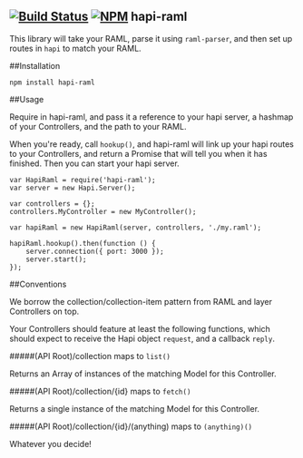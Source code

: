 [![Build Status](https://travis-ci.org/dave-irvine/node-hapi-raml.svg?branch=master)](https://travis-ci.org/dave-irvine/node-hapi-raml)
[![NPM](https://nodei.co/npm/hapi-raml.png?mini=true)](https://nodei.co/npm/hapi-raml/)
hapi-raml
----

This library will take your RAML, parse it using `raml-parser`, and then set up routes in `hapi` to match your RAML.

##Installation

```npm install hapi-raml```

##Usage

Require in hapi-raml, and pass it a reference to your hapi server, a hashmap of your Controllers, and the path to your
RAML.

When you're ready, call `hookup()`, and hapi-raml will link up your hapi routes to your Controllers, and return a
Promise that will tell you when it has finished. Then you can start your hapi server.

```
var HapiRaml = require('hapi-raml');
var server = new Hapi.Server();

var controllers = {};
controllers.MyController = new MyController();

var hapiRaml = new HapiRaml(server, controllers, './my.raml');

hapiRaml.hookup().then(function () {
    server.connection({ port: 3000 });
    server.start();
});
```

##Conventions

We borrow the collection/collection-item pattern from RAML and layer Controllers on top.

Your Controllers should feature at least the following functions, which should expect to receive the Hapi object
`request`, and a callback `reply`.

#####(API Root)/collection maps to `list()`

Returns an Array of instances of the matching Model for this Controller.

#####(API Root)/collection/{id} maps to `fetch()`

Returns a single instance of the matching Model for this Controller.

#####(API Root)/collection/{id}/(anything) maps to `(anything)()`

Whatever you decide!
